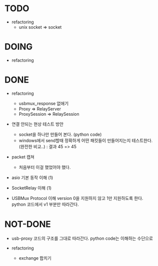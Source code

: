 TODO
====
  * refactoring
    - unix socket => socket
  
DOING
=====
  * refactoring

DONE
====
  * refactoring
    - usbmux\_response 없애기
    - Proxy => RelayServer
    - ProxySession => RelaySession

  * 연결 안되는 현상 테스트 방안
    - socket을 하나만 만들어 본다. (python code)
    - windows에서 send할때 정확하게 어떤 패킷들이 만들어지는지 테스트한다.
      (완전한 비교..)
      : 결과 <string>45</string> => <integer>45</integer>

  * packet 캡쳐
    - 처음부터 이걸 했었어야 했다.

  * asio 기본 동작 이해 (1)

  * SocketRelay 이해 (1)

  * USBMux Protocol 이해
    version 0을 지원하지 않고 1만 지원하도록 한다. 
    python 코드에서 v1 부분만 따라간다.

NOT-DONE
========
  * usb-proxy 코드의 구조를 그대로 따라간다.  python code는 이해하는 수단으로

  * refactoring
    - exchange 합치기
